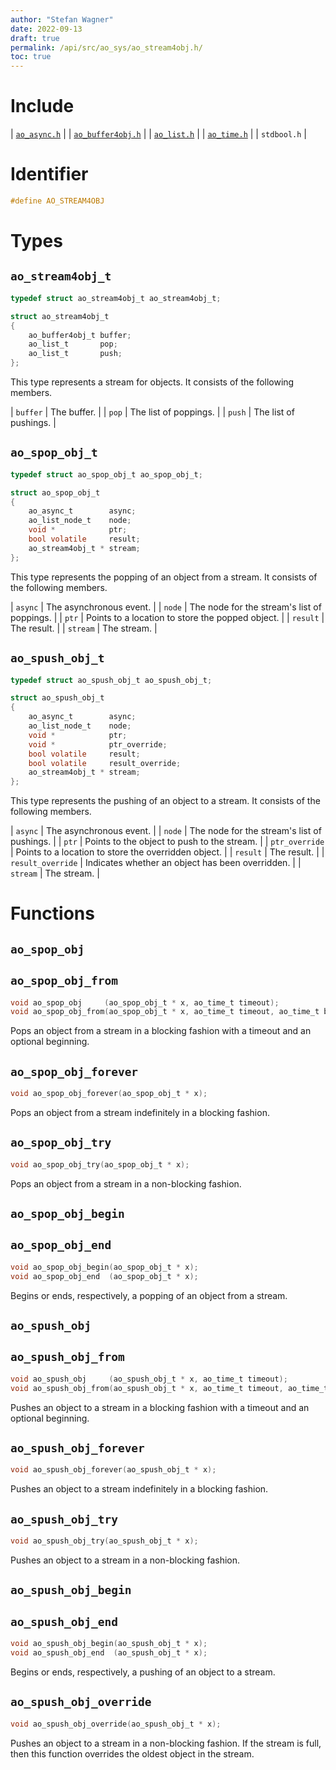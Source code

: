```yaml
---
author: "Stefan Wagner"
date: 2022-09-13
draft: true
permalink: /api/src/ao_sys/ao_stream4obj.h/
toc: true
---
```


# Include

| [`ao_async.h`](ao_async.h.md) |
| [`ao_buffer4obj.h`](../ao/ao_buffer4obj.h.md) |
| [`ao_list.h`](../ao/ao_list.h.md) |
| [`ao_time.h`](ao_time.h.md) |
| `stdbool.h` |

# Identifier

```c
#define AO_STREAM4OBJ
```

# Types

## `ao_stream4obj_t`

```c
typedef struct ao_stream4obj_t ao_stream4obj_t;
```

```c
struct ao_stream4obj_t
{
    ao_buffer4obj_t buffer;
    ao_list_t       pop;
    ao_list_t       push;
};
```

This type represents a stream for objects. It consists of the following members.

| `buffer` | The buffer. |
| `pop` | The list of poppings. |
| `push` | The list of pushings. |

## `ao_spop_obj_t`

```c
typedef struct ao_spop_obj_t ao_spop_obj_t;
```

```c
struct ao_spop_obj_t
{
    ao_async_t        async;
    ao_list_node_t    node;
    void *            ptr;
    bool volatile     result;
    ao_stream4obj_t * stream;
};
```

This type represents the popping of an object from a stream. It consists of the following members.

| `async` | The asynchronous event. |
| `node` | The node for the stream's list of poppings. |
| `ptr` | Points to a location to store the popped object. |
| `result` | The result. |
| `stream` | The stream. |

## `ao_spush_obj_t`

```c
typedef struct ao_spush_obj_t ao_spush_obj_t;
```

```c
struct ao_spush_obj_t
{
    ao_async_t        async;
    ao_list_node_t    node;
    void *            ptr;
    void *            ptr_override;
    bool volatile     result;
    bool volatile     result_override;
    ao_stream4obj_t * stream;
};
```

This type represents the pushing of an object to a stream. It consists of the following members.

| `async` | The asynchronous event. |
| `node` | The node for the stream's list of pushings. |
| `ptr` | Points to the object to push to the stream. |
| `ptr_override` | Points to a location to store the overridden object. |
| `result` | The result. |
| `result_override` | Indicates whether an object has been overridden. |
| `stream` | The stream. |

# Functions

## `ao_spop_obj`
## `ao_spop_obj_from`

```c
void ao_spop_obj     (ao_spop_obj_t * x, ao_time_t timeout);
void ao_spop_obj_from(ao_spop_obj_t * x, ao_time_t timeout, ao_time_t beginning);
```

Pops an object from a stream in a blocking fashion with a timeout and an optional beginning.

## `ao_spop_obj_forever`

```c
void ao_spop_obj_forever(ao_spop_obj_t * x);
```

Pops an object from a stream indefinitely in a blocking fashion.

## `ao_spop_obj_try`

```c
void ao_spop_obj_try(ao_spop_obj_t * x);
```

Pops an object from a stream in a non-blocking fashion.

## `ao_spop_obj_begin`
## `ao_spop_obj_end`

```c
void ao_spop_obj_begin(ao_spop_obj_t * x);
void ao_spop_obj_end  (ao_spop_obj_t * x);
```

Begins or ends, respectively, a popping of an object from a stream.

## `ao_spush_obj`
## `ao_spush_obj_from`

```c
void ao_spush_obj     (ao_spush_obj_t * x, ao_time_t timeout);
void ao_spush_obj_from(ao_spush_obj_t * x, ao_time_t timeout, ao_time_t beginning);
```

Pushes an object to a stream in a blocking fashion with a timeout and an optional beginning.

## `ao_spush_obj_forever`

```c
void ao_spush_obj_forever(ao_spush_obj_t * x);
```

Pushes an object to a stream indefinitely in a blocking fashion.

## `ao_spush_obj_try`

```c
void ao_spush_obj_try(ao_spush_obj_t * x);
```

Pushes an object to a stream in a non-blocking fashion.

## `ao_spush_obj_begin`
## `ao_spush_obj_end`

```c
void ao_spush_obj_begin(ao_spush_obj_t * x);
void ao_spush_obj_end  (ao_spush_obj_t * x);
```

Begins or ends, respectively, a pushing of an object to a stream.

## `ao_spush_obj_override`

```c
void ao_spush_obj_override(ao_spush_obj_t * x);
```

Pushes an object to a stream in a non-blocking fashion. If the stream is full, then this function overrides the oldest object in the stream.
